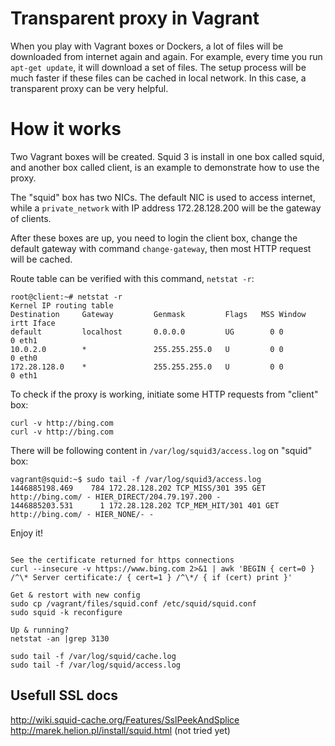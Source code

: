 # Transparent proxy in Vagrant

When you play with Vagrant boxes or Dockers, a lot of files will be downloaded
from internet again and again. For example, every time you run `apt-get update`,
it will download a set of files. The setup process will be much faster if these
files can be cached in local network. In this case, a transparent proxy can be
very helpful.

# How it works

Two Vagrant boxes will be created. Squid 3 is install in one box called squid,
and another box called client, is an example to demonstrate how to use the proxy.

The "squid" box has two NICs. The default NIC is used to access internet, while
a `private_network` with IP address 172.28.128.200 will be the gateway of clients.

After these boxes are up, you need to login the client box, change the default
gateway with command `change-gateway`, then most HTTP request will be cached.

Route table can be verified with this command, `netstat -r`:

```
root@client:~# netstat -r
Kernel IP routing table
Destination     Gateway         Genmask         Flags   MSS Window  irtt Iface
default         localhost       0.0.0.0         UG        0 0          0 eth1
10.0.2.0        *               255.255.255.0   U         0 0          0 eth0
172.28.128.0    *               255.255.255.0   U         0 0          0 eth1
```

To check if the proxy is working, initiate some HTTP requests from "client" box:

```
curl -v http://bing.com
curl -v http://bing.com
```

There will be following content in `/var/log/squid3/access.log` on "squid" box:

```
vagrant@squid:~$ sudo tail -f /var/log/squid3/access.log
1446885198.469    784 172.28.128.202 TCP_MISS/301 395 GET http://bing.com/ - HIER_DIRECT/204.79.197.200 -
1446885203.531      1 172.28.128.202 TCP_MEM_HIT/301 401 GET http://bing.com/ - HIER_NONE/- -
```

Enjoy it!

```

See the certificate returned for https connections
curl --insecure -v https://www.bing.com 2>&1 | awk 'BEGIN { cert=0 } /^\* Server certificate:/ { cert=1 } /^\*/ { if (cert) print }'

Get & restort with new config
sudo cp /vagrant/files/squid.conf /etc/squid/squid.conf
sudo squid -k reconfigure

Up & running?
netstat -an |grep 3130

sudo tail -f /var/log/squid/cache.log
sudo tail -f /var/log/squid/access.log
```

## Usefull SSL docs
http://wiki.squid-cache.org/Features/SslPeekAndSplice
http://marek.helion.pl/install/squid.html (not tried yet)


